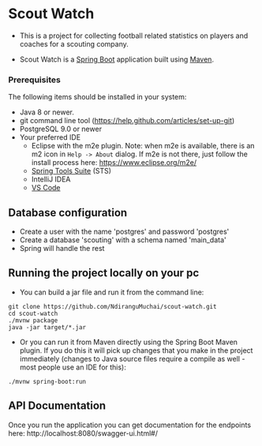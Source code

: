 # Scout Watch
* This is a project for collecting football related statistics on players and coaches for a scouting company.

* Scout Watch is a [Spring Boot](https://spring.io/guides/gs/spring-boot) application built using [Maven](https://spring.io/guides/gs/maven/).

### Prerequisites
The following items should be installed in your system:
* Java 8 or newer.
* git command line tool (https://help.github.com/articles/set-up-git)
* PostgreSQL 9.0 or newer
* Your preferred IDE
    * Eclipse with the m2e plugin. Note: when m2e is available, there is an m2 icon in `Help -> About` dialog. If m2e is
      not there, just follow the install process here: https://www.eclipse.org/m2e/
    * [Spring Tools Suite](https://spring.io/tools) (STS)
    * IntelliJ IDEA
    * [VS Code](https://code.visualstudio.com)

## Database configuration
* Create a user with the name 'postgres' and password 'postgres'
* Create a database 'scouting' with a schema named 'main_data'
* Spring will handle the rest

## Running the project locally on your pc
* You can build a jar file and run it from the command line:

```
git clone https://github.com/NdiranguMuchai/scout-watch.git
cd scout-watch
./mvnw package
java -jar target/*.jar
```



* Or you can run it from Maven directly using the Spring Boot Maven plugin. If you do this it will pick up changes that you make in the project immediately (changes to Java source files require a compile as well - most people use an IDE for this):

```
./mvnw spring-boot:run
```

## API Documentation
Once you run the application you can get documentation for the endpoints here: http://localhost:8080/swagger-ui.html#/